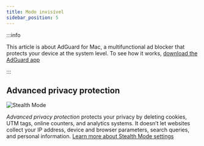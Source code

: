 ```yaml
---
title: Modo invisível
sidebar_position: 5
---
```


:::info

This article is about AdGuard for Mac, a multifunctional ad blocker that protects your device at the system level. To see how it works, [download the AdGuard app](https://agrd.io/download-kb-adblock)

:::

## Advanced privacy protection

![Stealth Mode](https://cdn.adtidy.org/content/kb/ad_blocker/mac/stealth.png)

_Advanced privacy protection_ protects your privacy by deleting cookies, UTM tags, online counters, and analytics systems. It doesn’t let websites collect your IP address, device and browser parameters, search queries, and personal information. [Learn more about Stealth Mode settings](/general/stealth-mode)
